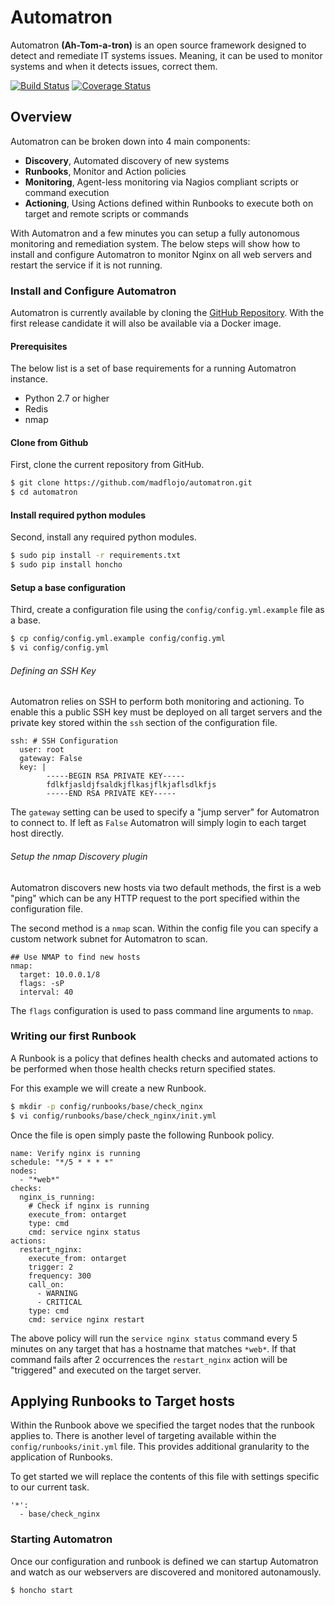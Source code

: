 # Automatron

Automatron **(Ah-Tom-a-tron)** is an open source framework designed to detect and remediate IT systems issues. Meaning, it can be used to monitor systems and when it detects issues, correct them.

[![Build Status](https://travis-ci.org/madflojo/automatron.svg?branch=develop)](https://travis-ci.org/madflojo/automatron) [![Coverage Status](https://coveralls.io/repos/github/madflojo/automatron/badge.svg?branch=develop)](https://coveralls.io/github/madflojo/automatron?branch=develop)


## Overview

Automatron can be broken down into 4 main components:

* **Discovery**, Automated discovery of new systems
* **Runbooks**, Monitor and Action policies
* **Monitoring**, Agent-less monitoring via Nagios compliant scripts or command execution
* **Actioning**, Using Actions defined within Runbooks to execute both on target and remote scripts or commands

With Automatron and a few minutes you can setup a fully autonomous monitoring and remediation system. The below steps will show how to install and configure Automatron to monitor Nginx on all web servers and restart the service if it is not running.

### Install and Configure Automatron

Automatron is currently available by cloning the [GitHub Repository](https://github.com/madflojo/automatron/). With the first release candidate it will also be available via a Docker image.

#### Prerequisites

The below list is a set of base requirements for a running Automatron instance.

  * Python 2.7 or higher
  * Redis
  * nmap

#### Clone from Github

First, clone the current repository from GitHub.

```sh
$ git clone https://github.com/madflojo/automatron.git
$ cd automatron
```

#### Install required python modules

Second, install any required python modules.

```sh
$ sudo pip install -r requirements.txt
$ sudo pip install honcho
```

#### Setup a base configuration

Third, create a configuration file using the `config/config.yml.example` file as a base.

```sh
$ cp config/config.yml.example config/config.yml
$ vi config/config.yml
```

###### Defining an SSH Key

Automatron relies on SSH to perform both monitoring and actioning. To enable this a public SSH key must be deployed on all target servers and the private key stored within the `ssh` section of the configuration file.

```
ssh: # SSH Configuration
  user: root
  gateway: False
  key: |
        -----BEGIN RSA PRIVATE KEY-----
        fdlkfjasldjfsaldkjflkasjflkjaflsdlkfjs
        -----END RSA PRIVATE KEY-----
```

The `gateway` setting can be used to specify a "jump server" for Automatron to connect to. If left as `False` Automatron will simply login to each target host directly.

###### Setup the nmap Discovery plugin

Automatron discovers new hosts via two default methods, the first is a web "ping" which can be any HTTP request to the port specified within the configuration file.

The second method is a `nmap` scan. Within the config file you can specify a custom network subnet for Automatron to scan.

```
## Use NMAP to find new hosts
nmap:
  target: 10.0.0.1/8
  flags: -sP
  interval: 40
```

The `flags` configuration is used to pass command line arguments to `nmap`.

### Writing our first Runbook

A Runbook is a policy that defines health checks and automated actions to be performed when those health checks return specified states.

For this example we will create a new Runbook.

```sh
$ mkdir -p config/runbooks/base/check_nginx
$ vi config/runbooks/base/check_nginx/init.yml
```

Once the file is open simply paste the following Runbook policy.

```
name: Verify nginx is running
schedule: "*/5 * * * *"
nodes:
  - "*web*"
checks:
  nginx_is_running:
    # Check if nginx is running
    execute_from: ontarget
    type: cmd
    cmd: service nginx status
actions:
  restart_nginx:
    execute_from: ontarget
    trigger: 2
    frequency: 300
    call_on:
      - WARNING
      - CRITICAL
    type: cmd
    cmd: service nginx restart
```

The above policy will run the `service nginx status` command every 5 minutes on any target that has a hostname that matches `*web*`. If that command fails after 2 occurrences the `restart_nginx` action will be "triggered" and executed on the target server.

## Applying Runbooks to Target hosts

Within the Runbook above we specified the target nodes that the runbook applies to. There is another level of targeting available within the `config/runbooks/init.yml` file. This provides additional granularity to the application of Runbooks.

To get started we will replace the contents of this file with settings specific to our current task.

```
'*':
  - base/check_nginx
```

### Starting Automatron

Once our configuration and runbook is defined we can startup Automatron and watch as our webservers are discovered and monitored autonamously.

```sh
$ honcho start
```
